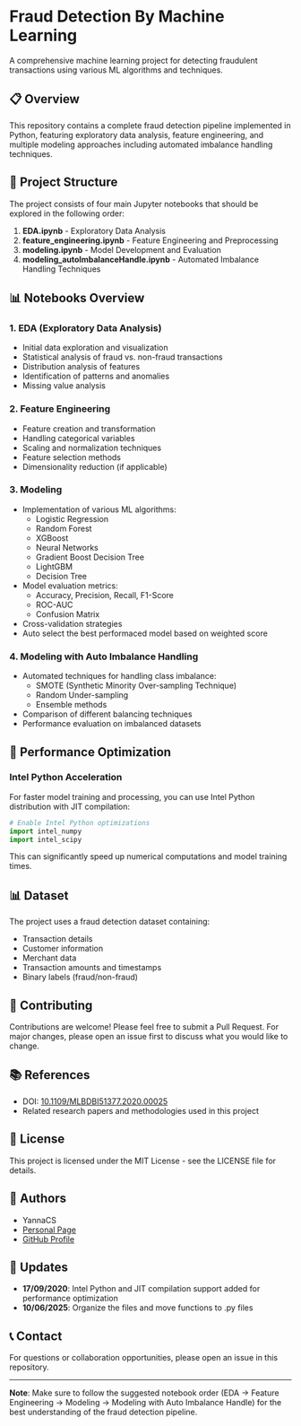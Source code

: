 # Fraud Detection By Machine Learning

A comprehensive machine learning project for detecting fraudulent transactions using various ML algorithms and techniques.

## 📋 Overview

This repository contains a complete fraud detection pipeline implemented in Python, featuring exploratory data analysis, feature engineering, and multiple modeling approaches including automated imbalance handling techniques.


## 📁 Project Structure

The project consists of four main Jupyter notebooks that should be explored in the following order:

1. **EDA.ipynb** - Exploratory Data Analysis
2. **feature_engineering.ipynb** - Feature Engineering and Preprocessing
3. **modeling.ipynb** - Model Development and Evaluation
4. **modeling_autoImbalanceHandle.ipynb** - Automated Imbalance Handling Techniques

## 📊 Notebooks Overview

### 1. EDA (Exploratory Data Analysis)
- Initial data exploration and visualization
- Statistical analysis of fraud vs. non-fraud transactions
- Distribution analysis of features
- Identification of patterns and anomalies
- Missing value analysis

### 2. Feature Engineering
- Feature creation and transformation
- Handling categorical variables
- Scaling and normalization techniques
- Feature selection methods
- Dimensionality reduction (if applicable)

### 3. Modeling
- Implementation of various ML algorithms:
  - Logistic Regression
  - Random Forest
  - XGBoost
  - Neural Networks
  - Gradient Boost Decision Tree
  - LightGBM
  - Decision Tree
- Model evaluation metrics:
  - Accuracy, Precision, Recall, F1-Score
  - ROC-AUC
  - Confusion Matrix
- Cross-validation strategies
- Auto select the best performaced model based on weighted score

### 4. Modeling with Auto Imbalance Handling
- Automated techniques for handling class imbalance:
  - SMOTE (Synthetic Minority Over-sampling Technique)
  - Random Under-sampling
  - Ensemble methods
- Comparison of different balancing techniques
- Performance evaluation on imbalanced datasets

## 🔧 Performance Optimization

### Intel Python Acceleration
For faster model training and processing, you can use Intel Python distribution with JIT compilation:

```python
# Enable Intel Python optimizations
import intel_numpy
import intel_scipy
```

This can significantly speed up numerical computations and model training times.


## 📊 Dataset

The project uses a fraud detection dataset containing:
- Transaction details
- Customer information
- Merchant data
- Transaction amounts and timestamps
- Binary labels (fraud/non-fraud)

## 🤝 Contributing

Contributions are welcome! Please feel free to submit a Pull Request. For major changes, please open an issue first to discuss what you would like to change.

## 📚 References

- DOI: [10.1109/MLBDBI51377.2020.00025](https://doi.org/10.1109/MLBDBI51377.2020.00025)
- Related research papers and methodologies used in this project

## 📄 License

This project is licensed under the MIT License - see the LICENSE file for details.

## 👥 Authors

- YannaCS 
- [Personal Page](https://yannacs.github.io/)
- [GitHub Profile](https://github.com/YannaCS)

## 🔄 Updates

- **17/09/2020**: Intel Python and JIT compilation support added for performance optimization
- **10/06/2025**: Organize the files and move functions to .py files

## 📞 Contact

For questions or collaboration opportunities, please open an issue in this repository.

---

**Note**: Make sure to follow the suggested notebook order (EDA → Feature Engineering → Modeling → Modeling with Auto Imbalance Handle) for the best understanding of the fraud detection pipeline.

